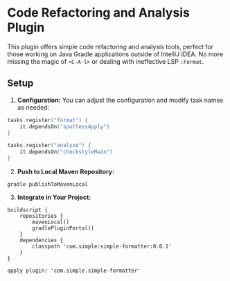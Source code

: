 # Code Refactoring and Analysis Plugin

This plugin offers simple code refactoring and analysis tools, perfect for those working on Java Gradle applications outside of IntelliJ IDEA. No more missing the magic of `<C-A-l>` or dealing with ineffective LSP `:Format`.

## Setup

1. **Configuration:** You can adjust the configuration and modify task names as needed:
```kotlin
tasks.register("format") {
    it.dependsOn("spotlessApply")
}

tasks.register("analyze") {
    it.dependsOn("checkstyleMain")
}
```

2. **Push to Local Maven Repository:**

`gradle publishToMavenLocal`

3. **Integrate in Your Project:**
```
buildscript {
    repositories {
        mavenLocal()
        gradlePluginPortal()
    }
    dependencies {
        classpath 'com.simple:simple-formatter:0.0.1'
    }
}

apply plugin: 'com.simple.simple-formatter'

```
